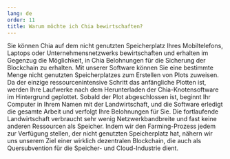 ```yaml
---
lang: de
order: 11
title: Warum möchte ich Chia bewirtschaften?
---
```


Sie können Chia auf dem nicht genutzten Speicherplatz Ihres Mobiltelefons, Laptops oder Unternehmensnetzwerks bewirtschaften und erhalten im Gegenzug die Möglichkeit, in Chia Belohnungen für die Sicherung der Blockchain zu erhalten. Mit unserer Software können Sie eine bestimmte Menge nicht genutzten Speicherplatzes zum Erstellen von Plots zuweisen. Da der einzige ressourcenintensive Schritt das anfängliche Plotten ist, werden Ihre Laufwerke nach dem Herunterladen der Chia-Knotensoftware im Hintergrund geplottet. Sobald der Plot abgeschlossen ist, beginnt Ihr Computer in Ihrem Namen mit der Landwirtschaft, und die Software erledigt die gesamte Arbeit und verfolgt Ihre Belohnungen für Sie. Die fortlaufende Landwirtschaft verbraucht sehr wenig Netzwerkbandbreite und fast keine anderen Ressourcen als Speicher. Indem wir den Farming-Prozess jedem zur Verfügung stellen, der nicht genutzten Speicherplatz hat, nähern wir uns unserem Ziel einer wirklich dezentralen Blockchain, die auch als Quersubvention für die Speicher- und Cloud-Industrie dient.
